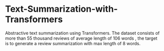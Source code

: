 # Text-Summarization-with-Transformers

Abstractive text summarization using Transformers. The dataset consists of more than 55 thousand reviews of average length of 106 words ,  the target is to generate a review summarization  with max length of 8 words.
